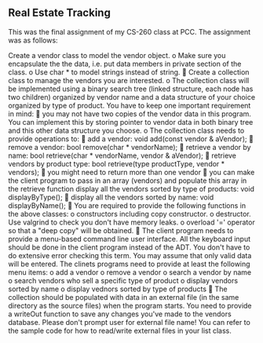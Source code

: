 <h2>Real Estate Tracking</h2>

This was the final assignment of my CS-260 class at PCC.  The assignment was as follows:

Create a vendor class to model the vendor object.
o Make sure you encapsulate the the data, i.e. put data members in private section of the class.
o Use char * to model strings instead of string.
 Create a collection class to manage the vendors you are interested.
o The collection class will be implemented using a binary search tree (linked structure, each node has two children) organized by vendor name and a data structure of your choice organized by type of product. You have to keep one important requirement in mind:
 you may not have two copies of the vendor data in this program. You can implement this by storing pointer to vendor data in both binary tree and this other data structure you choose.
o The collection class needs to provide operations to:
 add a vendor: void add(const vendor & aVendor);
 remove a vendor: bool remove(char * vendorName);
 retrieve a vendor by name: bool retrieve(char * vendorName, vendor & aVendor);
 retrieve vendors by product type: bool retrieve(type productType, vendor * vendors);
 you might need to return more than one vendor
 you can make the client program to pass in an array (vendors) and populate this array in the retrieve function
display all the vendors sorted by type of products: void displayByType();
 display all the vendors sorted by name: void displayByName();
 You are required to provide the following functions in the above classes:
o constructors including copy constructor.
o destructor. Use valgrind to check you don't have memory leaks.
o overload '=' operator so that a "deep copy" will be obtained.
 The client program needs to provide a menu-based command line user interface. All the keyboard input should be done in the client program instead of the ADT. You don't have to do extensive error checking this term. You may assume that only valid data will be entered. The clinets programs need to provide at least the following menu items:
o add a vendor
o remove a vendor
o search a vendor by name
o search vendors who sell a specific type of product
o display vendors sorted by name
o display vednors sorted by type of products
 The collection should be populated with data in an external file (in the same directory as the source files) when the program starts. You need to provide a writeOut function to save any changes you've made to the vendors database. Please don't prompt user for external file name! You can refer to the sample code for how to read/write external files in your list class.
